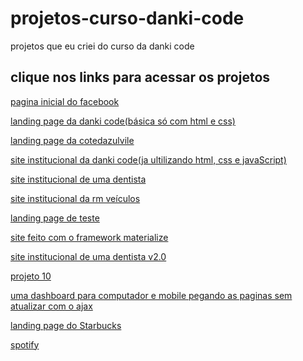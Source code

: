 # projetos-curso-danki-code
 projetos que eu criei do curso da danki code


<h2>clique nos links para acessar os projetos</h2>

<a target="_blank" href="https://deyvisonr.github.io/projetos-curso-danki-code/facebook">pagina inicial do facebook</a>

<a target="_blank" href="https://deyvisonr.github.io/projetos-curso-danki-code/projeto_01">landing page da danki code(básica só com html e css)</a>

<a target="_blank" href="https://deyvisonr.github.io/projetos-curso-danki-code/projeto_02">landing page da cotedazulvile</a>

<a target="_blank" href="https://deyvisonr.github.io/projetos-curso-danki-code/projeto_03">site institucional da danki code(ja ultilizando html, css e javaScript)</a>

<a target="_blank" href="https://deyvisonr.github.io/projetos-curso-danki-code/projeto_04">site institucional de uma dentista</a>

<a target="_blank" href="https://deyvisonr.github.io/projetos-curso-danki-code/projeto_05/home.html">site institucional da rm veículos</a>

<a target="_blank" href="https://deyvisonr.github.io/projetos-curso-danki-code/projeto_06/">landing page de teste</a>

<a target="_blank" href="https://deyvisonr.github.io/projetos-curso-danki-code/projeto_07/">site feito com o framework materialize</a>

<a target="_blank" href="https://deyvisonr.github.io/projetos-curso-danki-code/projeto_09/">site institucional de uma dentista v2.0</a>

<a target="_blank" href="https://deyvisonr.github.io/projetos-curso-danki-code/projeto_10/">projeto 10</a>

<a target="_blank" href="https://deyvisonr.github.io/projetos-curso-danki-code/projeto_11/">uma dashboard para computador e mobile pegando as paginas sem atualizar com o ajax</a>

<a target="_blank" href="https://deyvisonr.github.io/projetos-curso-danki-code/projeto_exercicio%20starbucks/">landing page do Starbucks</a>

<a target="_blank" href="https://deyvisonr.github.io/projetos-curso-danki-code/spotify/">spotify</a>
